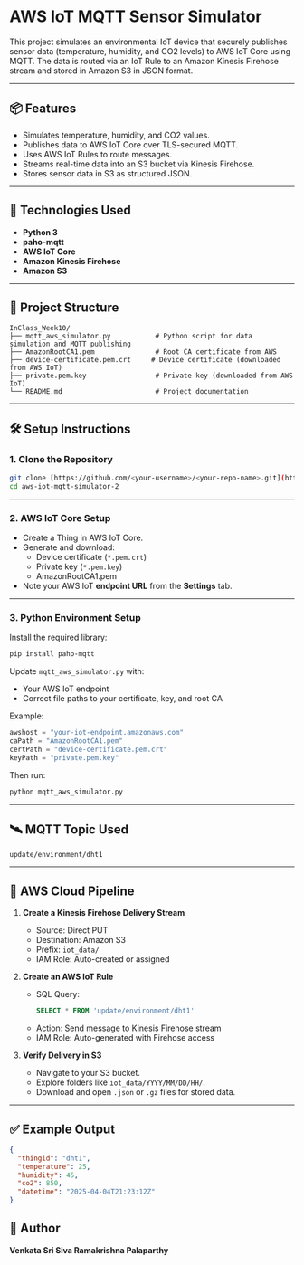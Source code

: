 # AWS IoT MQTT Sensor Simulator

This project simulates an environmental IoT device that securely publishes sensor data (temperature, humidity, and CO2 levels) to AWS IoT Core using MQTT. The data is routed via an IoT Rule to an Amazon Kinesis Firehose stream and stored in Amazon S3 in JSON format.

---

## 📦 Features

- Simulates temperature, humidity, and CO2 values.
- Publishes data to AWS IoT Core over TLS-secured MQTT.
- Uses AWS IoT Rules to route messages.
- Streams real-time data into an S3 bucket via Kinesis Firehose.
- Stores sensor data in S3 as structured JSON.

---

## 🔧 Technologies Used

- **Python 3**
- **paho-mqtt**
- **AWS IoT Core**
- **Amazon Kinesis Firehose**
- **Amazon S3**

---

## 📁 Project Structure

```
InClass_Week10/
├── mqtt_aws_simulator.py           # Python script for data simulation and MQTT publishing
├── AmazonRootCA1.pem               # Root CA certificate from AWS
├── device-certificate.pem.crt     # Device certificate (downloaded from AWS IoT)
├── private.pem.key                 # Private key (downloaded from AWS IoT)
└── README.md                       # Project documentation
```

---

## 🛠️ Setup Instructions

### 1. Clone the Repository

```bash
git clone [https://github.com/<your-username>/<your-repo-name>.git](https://github.com/sivaramakrishna6768/aws-iot-mqtt-simulator-2)
cd aws-iot-mqtt-simulator-2
```

---

### 2. AWS IoT Core Setup

- Create a Thing in AWS IoT Core.
- Generate and download:
  - Device certificate (`*.pem.crt`)
  - Private key (`*.pem.key`)
  - AmazonRootCA1.pem
- Note your AWS IoT **endpoint URL** from the **Settings** tab.

---

### 3. Python Environment Setup

Install the required library:

```bash
pip install paho-mqtt
```

Update `mqtt_aws_simulator.py` with:
- Your AWS IoT endpoint
- Correct file paths to your certificate, key, and root CA

Example:
```python
awshost = "your-iot-endpoint.amazonaws.com"
caPath = "AmazonRootCA1.pem"
certPath = "device-certificate.pem.crt"
keyPath = "private.pem.key"
```

Then run:
```bash
python mqtt_aws_simulator.py
```

---

## 🛰️ MQTT Topic Used

```
update/environment/dht1
```

---

## 🔁 AWS Cloud Pipeline

1. **Create a Kinesis Firehose Delivery Stream**
   - Source: Direct PUT
   - Destination: Amazon S3
   - Prefix: `iot_data/`
   - IAM Role: Auto-created or assigned

2. **Create an AWS IoT Rule**
   - SQL Query:
     ```sql
     SELECT * FROM 'update/environment/dht1'
     ```
   - Action: Send message to Kinesis Firehose stream
   - IAM Role: Auto-generated with Firehose access

3. **Verify Delivery in S3**
   - Navigate to your S3 bucket.
   - Explore folders like `iot_data/YYYY/MM/DD/HH/`.
   - Download and open `.json` or `.gz` files for stored data.

---

## ✅ Example Output

```json
{
  "thingid": "dht1",
  "temperature": 25,
  "humidity": 45,
  "co2": 850,
  "datetime": "2025-04-04T21:23:12Z"
}
```

## 👤 Author

**Venkata Sri Siva Ramakrishna Palaparthy**  
